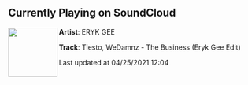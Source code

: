 ## Currently Playing on SoundCloud

[<img align="left" width="100" src="https://i1.sndcdn.com/artworks-MhQHy2g1PAW6QRZT-FeHavA-t500x500.jpg">](https://soundcloud.com/erykgee/the-business-eryk-gee-edit)

**Artist**: ERYK GEE 

**Track**: Tiesto, WeDamnz - The Business (Eryk Gee Edit)

Last updated at 04/25/2021 12:04
